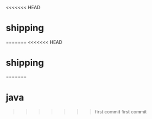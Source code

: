 <<<<<<< HEAD
# shipping
=======
<<<<<<< HEAD
# shipping
=======
# java
>>>>>>> first commit
>>>>>>> first commit
